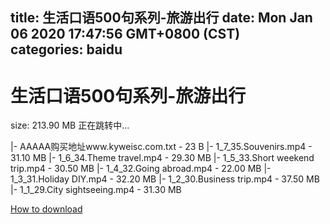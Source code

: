 
title: 生活口语500句系列-旅游出行
date: Mon Jan 06 2020 17:47:56 GMT+0800 (CST)    
categories: baidu
---

# 生活口语500句系列-旅游出行
size: 213.90 MB
 正在跳转中...
 
|- AAAAA购买地址www.kyweisc.com.txt - 23 B
|- 1_7_35.Souvenirs.mp4 - 31.10 MB
|- 1_6_34.Theme travel.mp4 - 29.30 MB
|- 1_5_33.Short weekend trip.mp4 - 30.50 MB
|- 1_4_32.Going abroad.mp4 - 22.00 MB
|- 1_3_31.Holiday DIY.mp4 - 32.20 MB
|- 1_2_30.Business trip.mp4 - 37.50 MB
|- 1_1_29.City sightseeing.mp4 - 31.30 MB

[How to download](https://bpcam.bemobtrk.com/go/2ceec3aa-1ca2-46d6-b9ff-aaa5c184517c?jno=253)